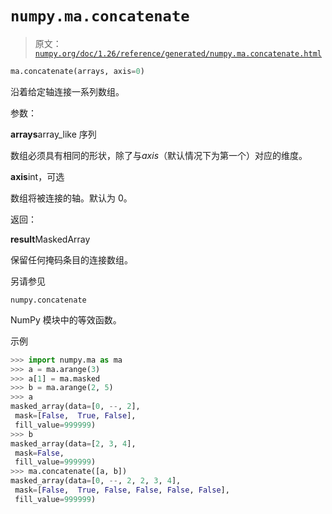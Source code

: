 # `numpy.ma.concatenate`

> 原文：[`numpy.org/doc/1.26/reference/generated/numpy.ma.concatenate.html`](https://numpy.org/doc/1.26/reference/generated/numpy.ma.concatenate.html)

```py
ma.concatenate(arrays, axis=0)
```

沿着给定轴连接一系列数组。

参数：

**arrays**array_like 序列

数组必须具有相同的形状，除了与*axis*（默认情况下为第一个）对应的维度。

**axis**int，可选

数组将被连接的轴。默认为 0。

返回：

**result**MaskedArray

保留任何掩码条目的连接数组。

另请参见

`numpy.concatenate`

NumPy 模块中的等效函数。

示例

```py
>>> import numpy.ma as ma
>>> a = ma.arange(3)
>>> a[1] = ma.masked
>>> b = ma.arange(2, 5)
>>> a
masked_array(data=[0, --, 2],
 mask=[False,  True, False],
 fill_value=999999)
>>> b
masked_array(data=[2, 3, 4],
 mask=False,
 fill_value=999999)
>>> ma.concatenate([a, b])
masked_array(data=[0, --, 2, 2, 3, 4],
 mask=[False,  True, False, False, False, False],
 fill_value=999999) 
```
